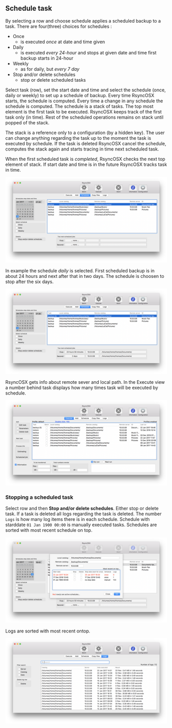 ## Schedule task

By selecting a row and choose schedule applies a scheduled backup to a task. There are four(three) choices for schedules :

- Once
	- is executed _once_ at date and time given
- Daily
	- is executed _every 24-hour_ and stops at given date and time
first backup starts in 24-hour
- Weekly
	- as for daily, but _every 7 day_
- Stop and/or delete schedules
	- stop or delete scheduled tasks

Select task (row), set the start date and time and select the schedule (once, daily or weekly) to set up a schedule of backup. Every time RsyncOSX starts, the schedule is computed. Every time a change in any schedule the schedule is computed. The schedule is a stack of tasks. The top most element is the first task to be executed. RsyncOSX keeps track of the first task only (in time). Rest of the scheduled operations remains on stack until popped of the stack.

The stack is a reference only to a configuration (by a hidden key). The user can change anything regarding the task up to the moment the task is executed by schedule. If the task is deleted RsyncOSX cancel the schedule, computes the stack again and starts tracing in time next scheduled task.

When the first scheduled task is _completed_, RsyncOSX checks the next top element of stack. If start date and time is in the future RsyncOSX tracks task in time. 

![Schedule](screenshots/master/scheduling/schedule1.png)

In example the schedule _daily_ is selected. First scheduled backup is in about 24 hours and next after that in two days. The schedule is choosen to stop after the six days.

![Schedule](screenshots/master/scheduling/schedule2.png)

RsyncOSX gets info about remote sever and local path. In the Execute view a number behind task displays how many times task will be executed by schedule.

![Schedule](screenshots/master/scheduling/schedule3.png)


### Stopping a scheduled task

Select row and then **Stop and/or delete schedules**. Either stop or delete task. If a task is deleted all logs regarding the task is deleted. The number `Logs` is how many log items there is in each schedule. Schedule with starddate `01 Jan 1900 00:00` is manually executed tasks. Schedules are sorted with most recent schedule on top.

![Schedule](screenshots/master/scheduling/schedule6.png)

Logs are sorted with most recent ontop.

![Schedule](screenshots/master/scheduling/schedule5.png)

